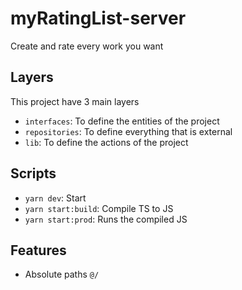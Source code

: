 # myRatingList-server

Create and rate every work you want

## Layers

This project have 3 main layers

- `interfaces`: To define the entities of the project
- `repositories`: To define everything that is external
- `lib`: To define the actions of the project

## Scripts

- `yarn dev`: Start
- `yarn start:build`: Compile TS to JS
- `yarn start:prod`: Runs the compiled JS

## Features

- Absolute paths `@/`
